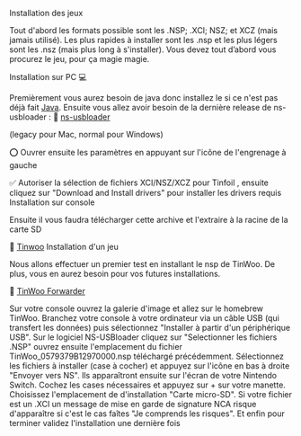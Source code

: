 Installation des jeux 

Tout d'abord les formats possible sont les .NSP; .XCI; NSZ; et XCZ (mais jamais utilisé). Les plus rapides à installer sont les .nsp et les plus légers sont les .nsz (mais plus long à s'installer). Vous devez tout d’abord vous procurez le jeu, pour ça magie magie.

Installation sur PC  💻


Premièrement vous aurez besoin de java donc installez le si ce n'est pas déjà fait [Java]( https://www.java.com/fr/). 
Ensuite vous allez avoir besoin de la dernière release de ns-usbloader : 
📜 [ns-usbloader](https://github.com/developersu/ns-usbloader/releases/latest)

(legacy pour Mac, normal pour Windows)

⭕ Ouvrer ensuite les paramètres en appuyant sur l'icône de l'engrenage à gauche

✅ Autoriser la sélection de fichiers XCI/NSZ/XCZ pour Tinfoil , ensuite cliquez sur "Download and Install drivers" pour installer les drivers requis
Installation sur console

Ensuite il vous faudra télécharger cette archive et l'extraire à la racine de la carte SD 

📜 [Tinwoo](https://bit.ly/34HyMpO)
Installation d'un jeu

 Nous allons effectuer un premier test en installant le nsp de TinWoo. De plus, vous en aurez besoin pour vos futures installations.


📜 [TinWoo Forwarder](https://cdn.discordapp.com/attachments/660558713047875604/849721105220370492/TinWoo_0579379B12970000.nsp)
 
Sur votre console ouvrez la galerie d'image et allez sur le homebrew TinWoo. Branchez votre console à votre ordinateur via un câble USB (qui transfert les données) puis sélectionnez "Installer à partir d'un périphérique USB". 
Sur le logiciel NS-USBloader cliquez sur "Selectionner les fichiers .NSP" ouvrez ensuite l'emplacement du fichier TinWoo_0579379B12970000.nsp téléchargé précédemment. Sélectionnez les fichiers à installer (case à cocher) et appuyez sur l'icône en bas à droite "Envoyer vers NS". Ils apparaîtront ensuite sur l'écran de votre Nintendo Switch.
Cochez les cases nécessaires et appuyez sur + sur votre manette. Choisissez l'emplacement de d'installation "Carte micro-SD".
Si votre fichier est un .XCI un message de mise en garde de signature NCA risque d'apparaître si c'est le cas faîtes "Je comprends les risques". Et enfin pour terminer validez l'installation une dernière fois
